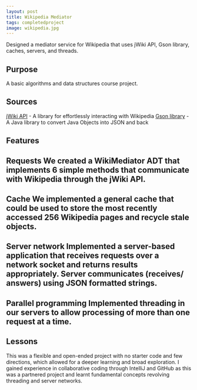 ```yaml
---
layout: post
title: Wikipedia Mediator
tags: completedproject
image: wikipedia.jpg
---
```


Designed a mediator service for Wikipedia that uses jWiki API, Gson library, caches, servers, and threads. 

## Purpose
A basic algorithms and data structures course project.

## Sources
[jWiki API](https://github.com/fastily/jwiki) - A library for effortlessly interacting with Wikipedia
[Gson library](https://github.com/google/gson) - A Java library to convert Java Objects into JSON and back

## Features
<h2> Requests
We created a WikiMediator ADT that implements 6 simple methods that communicate with Wikipedia through the jWiki API. 
<h2> Cache 
We implemented a general cache that could be used to store the most recently accessed 256 Wikipedia pages and recycle stale objects. 
<h2> Server network
Implemented a server-based application that receives requests over a network socket and returns results appropriately. Server communicates (receives/ answers) using JSON formatted strings. 
<h2> Parallel programming
Implemented threading in our servers to allow processing of more than one request at a time.  

## Lessons
This was a flexible and open-ended project with no starter code and few directions, which allowed for a deeper learning and broad exploration. I gained experience in collaborative coding through IntelliJ and GitHub as this was a partnered project and learnt fundamental concepts revolving threading and server networks. 
